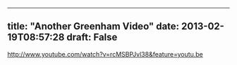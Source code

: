 
---
title: "Another Greenham Video"
date: 2013-02-19T08:57:28
draft: False
---

http://www.youtube.com/watch?v=rcMSBPJvl38&feature=youtu.be
